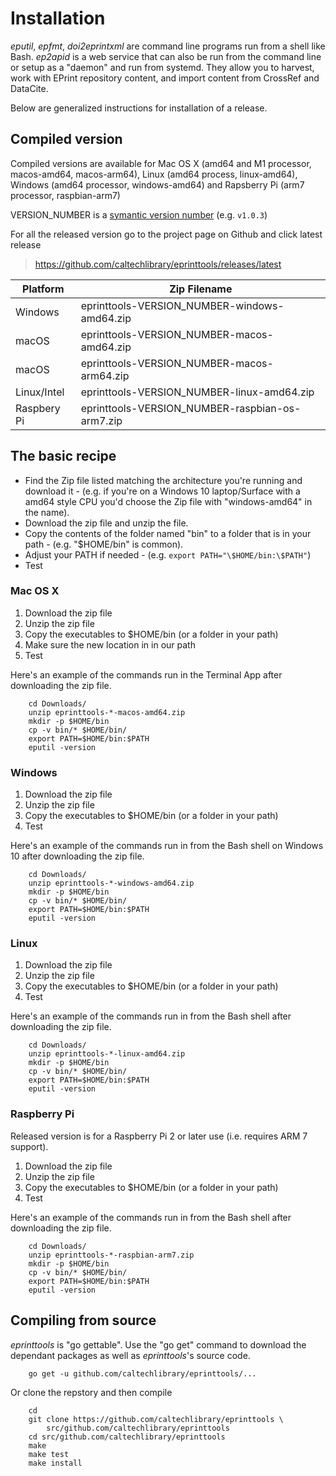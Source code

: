 Installation
============

*eputil*, *epfmt*, *doi2eprintxml* are command line programs run from a shell like Bash. *ep2apid* is a web service that can also be run from the command line or setup as a "daemon" and run from systemd. They allow you to 
harvest, work with EPrint repository content, and import content from 
CrossRef and DataCite.

Below are generalized instructions for installation of a release.

Compiled version
----------------

Compiled versions are available for Mac OS X (amd64 and M1 processor, macos-amd64, macos-arm64), Linux (amd64 process, linux-amd64), Windows (amd64 processor, windows-amd64) and Rapsberry Pi (arm7 processor, raspbian-arm7)

VERSION\_NUMBER is a [symantic version number](http://semver.org/) (e.g.
`v1.0.3`)

For all the released version go to the project page on Github and click latest release

> <https://github.com/caltechlibrary/eprinttools/releases/latest>

| Platform    | Zip Filename                                 |
|-------------|----------------------------------------------|
| Windows     | eprinttools-VERSION_NUMBER-windows-amd64.zip |
| macOS       | eprinttools-VERSION_NUMBER-macos-amd64.zip  |
| macOS       | eprinttools-VERSION_NUMBER-macos-arm64.zip  |
| Linux/Intel | eprinttools-VERSION_NUMBER-linux-amd64.zip   |
| Raspbery Pi | eprinttools-VERSION_NUMBER-raspbian-os-arm7.zip |

The basic recipe
----------------

- Find the Zip file listed matching the architecture you're running
  and download it
      - (e.g. if you're on a Windows 10 laptop/Surface with a amd64
        style CPU you'd choose the Zip file with "windows-amd64" in the
        name).
- Download the zip file and unzip the file.
- Copy the contents of the folder named "bin" to a folder that is in
  your path
      - (e.g. "\$HOME/bin" is common).
- Adjust your PATH if needed
      - (e.g. `export PATH="\$HOME/bin:\$PATH"`)
- Test

### Mac OS X

1.  Download the zip file
2.  Unzip the zip file
3.  Copy the executables to $HOME/bin (or a folder in your path)
4.  Make sure the new location in in our path
5.  Test

Here's an example of the commands run in the Terminal App after downloading the zip file.

``` shell
    cd Downloads/
    unzip eprinttools-*-macos-amd64.zip
    mkdir -p $HOME/bin
    cp -v bin/* $HOME/bin/
    export PATH=$HOME/bin:$PATH
    eputil -version
```

### Windows

1.  Download the zip file
2.  Unzip the zip file
3.  Copy the executables to $HOME/bin (or a folder in your path)
4.  Test

Here's an example of the commands run in from the Bash shell on Windows 10 after downloading the zip file.

``` shell
    cd Downloads/
    unzip eprinttools-*-windows-amd64.zip
    mkdir -p $HOME/bin
    cp -v bin/* $HOME/bin/
    export PATH=$HOME/bin:$PATH
    eputil -version
```

### Linux

1.  Download the zip file
2.  Unzip the zip file
3.  Copy the executables to $HOME/bin (or a folder in your path)
4.  Test

Here's an example of the commands run in from the Bash shell after downloading the zip file.

``` shell
    cd Downloads/
    unzip eprinttools-*-linux-amd64.zip
    mkdir -p $HOME/bin
    cp -v bin/* $HOME/bin/
    export PATH=$HOME/bin:$PATH
    eputil -version
```

### Raspberry Pi

Released version is for a Raspberry Pi 2 or later use (i.e. requires ARM
7 support).

1.  Download the zip file
2.  Unzip the zip file
3.  Copy the executables to $HOME/bin (or a folder in your path)
4.  Test

Here's an example of the commands run in from the Bash shell after downloading the zip file.

``` shell
    cd Downloads/
    unzip eprinttools-*-raspbian-arm7.zip
    mkdir -p $HOME/bin
    cp -v bin/* $HOME/bin/
    export PATH=$HOME/bin:$PATH
    eputil -version
```

Compiling from source
---------------------

*eprinttools* is "go gettable". Use the "go get" command to download the dependant packages as well as *eprinttools*'s source code.

``` shell
    go get -u github.com/caltechlibrary/eprinttools/...
```

Or clone the repstory and then compile

``` shell
    cd
    git clone https://github.com/caltechlibrary/eprinttools \
        src/github.com/caltechlibrary/eprinttools
    cd src/github.com/caltechlibrary/eprinttools
    make
    make test
    make install
```
